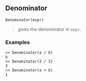 ## Denominator
``` 
Denominator(expr)
``` 

> gives the denominator in `expr`.

### Examples
```
>> Denominator(a / b)
b
>> Denominator(2 / 3)
3
>> Denominator(a + b)
1
```